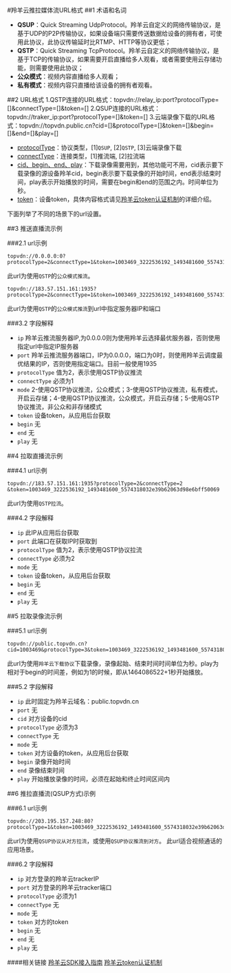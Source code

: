 #羚羊云推拉媒体流URL格式
##1 术语和名词
- **QSUP**：Quick Streaming UdpProtocol。羚羊云自定义的网络传输协议，是基于UDP的P2P传输协议，如果设备端只需要传送数据给设备的拥有者，可使用此协议，此协议传输延时比RTMP、HTTP等协议更低；
- **QSTP**：Quick Streaming TcpProtocol。羚羊云自定义的网络传输协议，是基于TCP的传输协议，如果需要开启直播给多人观看，或者需要使用云存储功能，则需要使用此协议；
- **公众模式**：视频内容直播给多人观看；
- **私有模式**：视频内容只直播给该设备的拥有者观看。

##2 URL格式
  1.QSTP连接的URL格式：topvdn://relay_ip:port?protocolType=[]&connectType=[]&token=[]
  2.QSUP连接的URL格式：topvdn://traker_ip:port?protocolType=[]&token=[]
  3.云端录像下载的URL格式：topvdn://topvdn.public.cn?cid=[]&protocolType=[]&token=[]&begin=[]&end=[]&play=[]

- <u>protocolType</u>：协议类型，[1]`QSUP`, [2]`QSTP`, [3]云端录像下载
- <u>connectType</u>：连接类型，[1]推流端, [2]拉流端
- <u>cid、begin、end、play</u>：下载录像需要用到，其他功能可不用，cid表示要下载录像的源设备羚羊cid，begin表示要下载录像的开始时间，end表示结束时间，play表示开始播放的时间，需要在begin和end的范围之内。时间单位为秒。
- <u>token</u>：设备token，具体内容格式请见[羚羊云token认证机制](http://doc.topvdn.com/api/#!public-doc/token_format.md)的详细介绍。

下面列举了不同的场景下的url设置。

##3 推送直播流示例

###2.1 url示例
```
topvdn://0.0.0.0:0?protocolType=2&connectType=1&token=1003469_3222536192_1493481600_5574318032e39b62063d98e6bff50069&mode=2
```
此url为使用`QSTP`的`公众模式推流`。

```
topvdn://183.57.151.161:1935?protocolType=2&connectType=1&token=1003469_3222536192_1493481600_5574318032e39b62063d98e6bff50069&mode=2
```
此url为使用`QSTP`的`公众模式推流`到url中指定服务器IP和端口

###3.2 字段解释
- `ip` 羚羊云推流服务器IP,为0.0.0.0则为使用羚羊云选择最优服务器，否则使用指定url中指定IP服务器
- `port` 羚羊云推流服务器端口，IP为0.0.0.0，端口为0时，则使用羚羊云调度最优结果的IP，否则使用指定端口。目前一般使用1935 
- `protocolType` 值为2，表示使用QSTP协议推流
- `connectType` 必须为1
- `mode` 2-使用QSTP协议推流，公众模式；3-使用QSTP协议推流，私有模式，开启云存储；4-使用QSTP协议推流，公众模式，开启云存储；5-使用QSTP协议推流，非公众和非存储模式
- `token` 设备token，从应用后台获取
- `begin` 无
- `end` 无
- `play` 无

##4 拉取直播流示例

###4.1 url示例
```
topvdn://183.57.151.161:1935?protocolType=2&connectType=2 &token=1003469_3222536192_1493481600_5574318032e39b62063d98e6bff50069
```
此url为使用`QSTP拉流`。

###4.2 字段解释
- `ip` 此IP从应用后台获取
- `port` 此端口在获取IP时获取到 
- `protocolType` 值为2，表示使用QSTP协议拉流
- `connectType` 必须为2
- `mode` 无
- `token` 设备token，从应用后台获取
- `begin` 无
- `end` 无
- `play` 无

##5 拉取录像流示例

###5.1 url示例
```
topvdn://public.topvdn.cn?cid=1003469&protocolType=3&token=1003469_3222536192_1493481600_5574318032e39b62063d98e6bff50069&begin=1464082941&end=1464086522&play=0
```
此url为使用`羚羊云下载协议`下载录像，录像起始、结束时间时间单位为秒。play为相对于begin的时间差，例如为1的时候，即从1464086522+1秒开始播放。

###5.2 字段解释
- `ip` 此时固定为羚羊云域名：public.topvdn.cn
- `port` 无
- `cid` 对方设备的cid
- `protocolType` 必须为3
- `connectType` 无
- `mode` 无
- `token` 对方设备的token，从应用后台获取
- `begin` 录像开始时间
- `end` 录像结束时间
- `play` 开始播放录像的时间，必须在起始和终止时间区间内

##6 推拉直播流(QSUP方式)示例

###6.1 url示例
```
topvdn://203.195.157.248:80?protocolType=1&token=1003469_3222536192_1493481600_5574318032e39b62063d98e6bff50069
```
此url为使用`QSUP协议从对方拉流`，或使用`QSUP协议推流到对方`。
此url适合视频通话的应用场景。

###6.2 字段解释
- `ip` 对方登录的羚羊云trackerIP
- `port` 对方登录的羚羊云tracker端口
- `protocolType` 必须为1
- `connectType` 无
- `mode` 无
- `token` 对方的token
- `begin` 无
- `end` 无
- `play` 无

####相关链接
[羚羊云SDK接入指南](http://doc.topvdn.com/api/index.html#!public-doc/start_joinup.md)
[羚羊云token认证机制](http://doc.topvdn.com/api/index.html#!public-doc/token_format.md)
